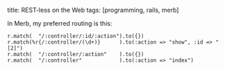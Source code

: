 title:      REST-less on the Web
tags:       [programming, rails, merb]

In Merb, my preferred routing is this:

    r.match(  "/:controller/:id/:action").to({})
    r.match(%r{/:controller/(\d+)}      ).to(:action => "show", :id => "[2]")
    r.match(  "/:controller/:action"    ).to({})
    r.match(  "/:controller"            ).to(:action => "index")

